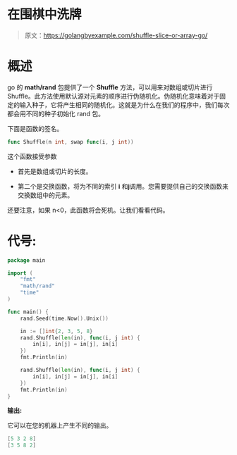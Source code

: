 # 在围棋中洗牌

> 原文：<https://golangbyexample.com/shuffle-slice-or-array-go/>

# **概述**

go 的 **math/rand** 包提供了一个 **Shuffle** 方法，可以用来对数组或切片进行 Shuffle。此方法使用默认源对元素的顺序进行伪随机化。伪随机化意味着对于固定的输入种子，它将产生相同的随机化。这就是为什么在我们的程序中，我们每次都会用不同的种子初始化 rand 包。

下面是函数的签名。

```go
func Shuffle(n int, swap func(i, j int))
```

这个函数接受参数

*   首先是数组或切片的长度。

*   第二个是交换函数，将为不同的索引 **i** 和**j**调用。您需要提供自己的交换函数来交换数组中的元素。

还要注意，如果 n<0，此函数将会死机。让我们看看代码。

# **代号:**

```go
package main

import (
    "fmt"
    "math/rand"
    "time"
)

func main() {
    rand.Seed(time.Now().Unix())

    in := []int{2, 3, 5, 8}
    rand.Shuffle(len(in), func(i, j int) {
        in[i], in[j] = in[j], in[i]
    })
    fmt.Println(in)

    rand.Shuffle(len(in), func(i, j int) {
        in[i], in[j] = in[j], in[i]
    })
    fmt.Println(in)
}
```

**输出:**

它可以在您的机器上产生不同的输出。

```go
[5 3 2 8]
[3 5 8 2]
```
